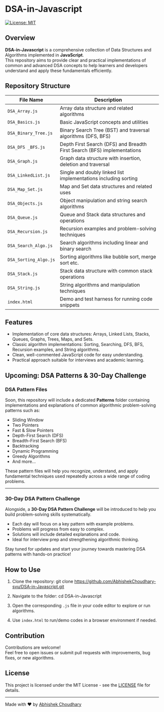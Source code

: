 # DSA-in-Javascript

[![License: MIT](https://img.shields.io/badge/License-MIT-yellow.svg)](https://opensource.org/licenses/MIT)

## Overview

**DSA-in-Javascript** is a comprehensive collection of Data Structures and Algorithms implemented in **JavaScript**.  
This repository aims to provide clear and practical implementations of common and advanced DSA concepts to help learners and developers understand and apply these fundamentals efficiently.

## Repository Structure

| File Name              | Description                                       |
|------------------------|-------------------------------------------------|
| `DSA_Array.js`         | Array data structure and related algorithms     |
| `DSA_Basics.js`        | Basic JavaScript concepts and utilities          |
| `DSA_Binary_Tree.js`   | Binary Search Tree (BST) and traversal algorithms (DFS, BFS) |
| `DSA_DFS _BFS.js`      | Depth First Search (DFS) and Breadth First Search (BFS) implementations |
| `DSA_Graph.js`         | Graph data structure with insertion, deletion and traversal |
| `DSA_LinkedList.js`    | Single and doubly linked list implementations including sorting |
| `DSA_Map_Set.js`       | Map and Set data structures and related uses     |
| `DSA_Objects.js`       | Object manipulation and string search algorithms |
| `DSA_Queue.js`         | Queue and Stack data structures and operations   |
| `DSA_Recursion.js`     | Recursion examples and problem-solving techniques |
| `DSA_Search_Algo.js`   | Search algorithms including linear and binary search |
| `DSA_Sorting_Algo.js`  | Sorting algorithms like bubble sort, merge sort etc. |
| `DSA_Stack.js`         | Stack data structure with common stack operations |
| `DSA_String.js`        | String algorithms and manipulation techniques    |
| `index.html`           | Demo and test harness for running code snippets  |

## Features

- Implementation of core data structures: Arrays, Linked Lists, Stacks, Queues, Graphs, Trees, Maps, and Sets.
- Classic algorithm implementations: Sorting, Searching, DFS, BFS, Recursion examples, and String algorithms.
- Clean, well-commented JavaScript code for easy understanding.
- Practical approach suitable for interviews and academic learning.

## Upcoming: DSA Patterns & 30-Day Challenge

### DSA Pattern Files

Soon, this repository will include a dedicated **Patterns** folder containing implementations and explanations of common algorithmic problem-solving patterns such as:

- Sliding Window
- Two Pointers
- Fast & Slow Pointers
- Depth-First Search (DFS)
- Breadth-First Search (BFS)
- Backtracking
- Dynamic Programming
- Greedy Algorithms
- And more...

These pattern files will help you recognize, understand, and apply fundamental techniques used repeatedly across a wide range of coding problems.

---

### 30-Day DSA Pattern Challenge

Alongside, a **30-Day DSA Pattern Challenge** will be introduced to help you build problem-solving skills systematically.

- Each day will focus on a key pattern with example problems.
- Problems will progress from easy to complex.
- Solutions will include detailed explanations and code.
- Ideal for interview prep and strengthening algorithmic thinking.

Stay tuned for updates and start your journey towards mastering DSA patterns with hands-on practice!


## How to Use

1. Clone the repository:
git clone https://github.com/AbhishekChoudhary-svu/DSA-in-Javascript.git

2. Navigate to the folder:
cd DSA-in-Javascript

3. Open the corresponding `.js` file in your code editor to explore or run algorithms.
4. Use `index.html` to run/demo codes in a browser environment if needed.

## Contribution

Contributions are welcome!  
Feel free to open issues or submit pull requests with improvements, bug fixes, or new algorithms.

## License

This project is licensed under the MIT License - see the [LICENSE](LICENSE) file for details.

---

Made with ❤️ by [Abhishek Choudhary](https://www.linkedin.com/in/abhishekchoudhary-svu134)
